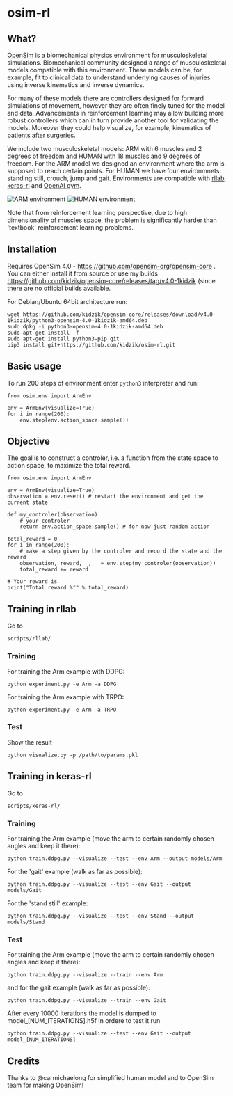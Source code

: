 # osim-rl

## What?

[OpenSim](https://github.com/opensim-org/opensim-core) is a biomechanical physics environment for musculoskeletal simulations. Biomechanical community designed a range of musculoskeletal models compatible with this environment. These models can be, for example, fit to clinical data to understand underlying causes of injuries using inverse kinematics and inverse dynamics.

For many of these models there are controllers designed for forward simulations of movement, however they are often finely tuned for the model and data. Advancements in reinforcement learning may allow building more robust controllers which can in turn provide another tool for validating the models. Moreover they could help visualize, for example, kinematics of patients after surgeries.

We include two musculoskeletal models: ARM with 6 muscles and 2 degrees of freedom and HUMAN with 18 muscles and 9 degrees of freedom. For the ARM model we designed an environment where the arm is supposed to reach certain points. For HUMAN we have four environmnets: standing still, crouch, jump and gait. Environments are compatible with [rllab](https://github.com/openai/rllab), [keras-rl](https://github.com/matthiasplappert/keras-rl) and [OpenAI gym](https://gym.openai.com/).

![ARM environment](https://github.com/kidzik/osim-rl/blob/master/demo/arm.gif)
![HUMAN environment](https://github.com/kidzik/osim-rl/blob/master/demo/stand.gif)

Note that from reinforcement learning perspective, due to high dimensionality of muscles space, the problem is significantly harder than 'textbook' reinforcement learning problems.

## Installation

Requires OpenSim 4.0 - https://github.com/opensim-org/opensim-core . You can either install it from source or use my builds https://github.com/kidzik/opensim-core/releases/tag/v4.0-1kidzik (since there are no official builds available.

For Debian/Ubuntu 64bit architecture run:

    wget https://github.com/kidzik/opensim-core/releases/download/v4.0-1kidzik/python3-opensim-4.0-1kidzik-amd64.deb
    sudo dpkg -i python3-opensim-4.0-1kidzik-amd64.deb
    sudo apt-get install -f
    sudo apt-get install python3-pip git
    pip3 install git+https://github.com/kidzik/osim-rl.git

## Basic usage

To run 200 steps of environment enter `python3` interpreter and run:

    from osim.env import ArmEnv

    env = ArmEnv(visualize=True)
    for i in range(200):
        env.step(env.action_space.sample())

## Objective

The goal is to construct a controler, i.e. a function from the state space to action space, to maximize the total reward.

    from osim.env import ArmEnv

    env = ArmEnv(visualize=True)
    observation = env.reset() # restart the environment and get the current state
    
    def my_controler(observation):
        # your controler
        return env.action_space.sample() # for now just random action
    
    total_reward = 0
    for i in range(200):
        # make a step given by the controler and record the state and the reward
        observation, reward, _, _ = env.step(my_controler(observation)) 
        total_reward += reward
    
    # Your reward is
    print("Total reward %f" % total_reward)
    
## Training in rllab

Go to
    
    scripts/rllab/
    
### Training

For training the Arm example with DDPG:

    python experiment.py -e Arm -a DDPG
    
For training the Arm example with TRPO:

    python experiment.py -e Arm -a TRPO

### Test

Show the result

    python visualize.py -p /path/to/params.pkl

## Training in keras-rl

Go to
    
    scripts/keras-rl/

### Training

For training the Arm example (move the arm to certain randomly chosen angles and keep it there):

    python train.ddpg.py --visualize --test --env Arm --output models/Arm
    
For the 'gait' example (walk as far as possible):

    python train.ddpg.py --visualize --test --env Gait --output models/Gait
    
For the 'stand still' example:

    python train.ddpg.py --visualize --test --env Stand --output models/Stand

### Test

For training the Arm example (move the arm to certain randomly chosen angles and keep it there):

    python train.ddpg.py --visualize --train --env Arm
    
and for the gait example (walk as far as possible):

    python train.ddpg.py --visualize --train --env Gait
    
After every 10000 iterations the model is dumped to model_[NUM_ITERATIONS].h5f In ordere to test it run

    python train.ddpg.py --visualize --test --env Gait --output model_[NUM_ITERATIONS]

## Credits

Thanks to @carmichaelong for simplified human model and to OpenSim team for making OpenSim!
